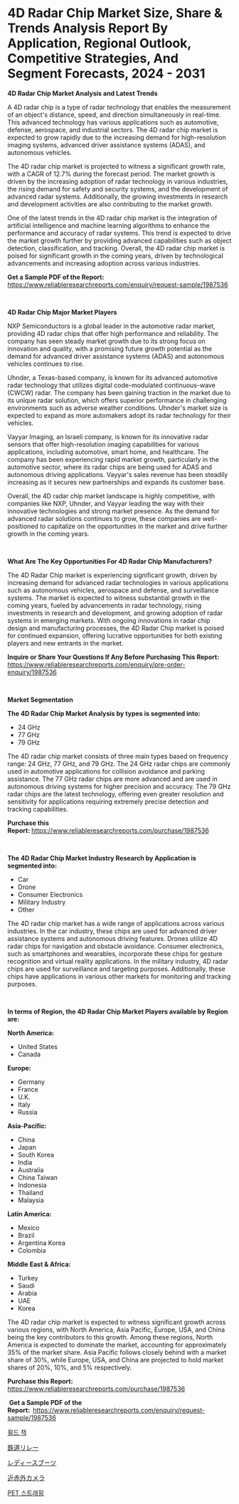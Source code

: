 <p><h1>4D Radar Chip Market Size, Share & Trends Analysis Report By Application, Regional Outlook, Competitive Strategies, And Segment Forecasts, 2024 - 2031</h1></p><p><strong>4D Radar Chip Market Analysis and Latest Trends</strong></p>
<p><p>A 4D radar chip is a type of radar technology that enables the measurement of an object's distance, speed, and direction simultaneously in real-time. This advanced technology has various applications such as automotive, defense, aerospace, and industrial sectors. The 4D radar chip market is expected to grow rapidly due to the increasing demand for high-resolution imaging systems, advanced driver assistance systems (ADAS), and autonomous vehicles.</p><p>The 4D radar chip market is projected to witness a significant growth rate, with a CAGR of 12.7% during the forecast period. The market growth is driven by the increasing adoption of radar technology in various industries, the rising demand for safety and security systems, and the development of advanced radar systems. Additionally, the growing investments in research and development activities are also contributing to the market growth.</p><p>One of the latest trends in the 4D radar chip market is the integration of artificial intelligence and machine learning algorithms to enhance the performance and accuracy of radar systems. This trend is expected to drive the market growth further by providing advanced capabilities such as object detection, classification, and tracking. Overall, the 4D radar chip market is poised for significant growth in the coming years, driven by technological advancements and increasing adoption across various industries.</p></p>
<p><strong>Get a Sample PDF of the Report:&nbsp;</strong> <a href="https://www.reliableresearchreports.com/enquiry/request-sample/1987536">https://www.reliableresearchreports.com/enquiry/request-sample/1987536</a></p>
<p>&nbsp;</p>
<p><strong>4D Radar Chip Major Market Players</strong></p>
<p><p>NXP Semiconductors is a global leader in the automotive radar market, providing 4D radar chips that offer high performance and reliability. The company has seen steady market growth due to its strong focus on innovation and quality, with a promising future growth potential as the demand for advanced driver assistance systems (ADAS) and autonomous vehicles continues to rise. </p><p>Uhnder, a Texas-based company, is known for its advanced automotive radar technology that utilizes digital code-modulated continuous-wave (CWCW) radar. The company has been gaining traction in the market due to its unique radar solution, which offers superior performance in challenging environments such as adverse weather conditions. Uhnder's market size is expected to expand as more automakers adopt its radar technology for their vehicles.</p><p>Vayyar Imaging, an Israeli company, is known for its innovative radar sensors that offer high-resolution imaging capabilities for various applications, including automotive, smart home, and healthcare. The company has been experiencing rapid market growth, particularly in the automotive sector, where its radar chips are being used for ADAS and autonomous driving applications. Vayyar's sales revenue has been steadily increasing as it secures new partnerships and expands its customer base.</p><p>Overall, the 4D radar chip market landscape is highly competitive, with companies like NXP, Uhnder, and Vayyar leading the way with their innovative technologies and strong market presence. As the demand for advanced radar solutions continues to grow, these companies are well-positioned to capitalize on the opportunities in the market and drive further growth in the coming years.</p></p>
<p>&nbsp;</p>
<p><strong>What Are The Key Opportunities For 4D Radar Chip Manufacturers?</strong></p>
<p><p>The 4D Radar Chip market is experiencing significant growth, driven by increasing demand for advanced radar technologies in various applications such as autonomous vehicles, aerospace and defense, and surveillance systems. The market is expected to witness substantial growth in the coming years, fueled by advancements in radar technology, rising investments in research and development, and growing adoption of radar systems in emerging markets. With ongoing innovations in radar chip design and manufacturing processes, the 4D Radar Chip market is poised for continued expansion, offering lucrative opportunities for both existing players and new entrants in the market.</p></p>
<p><strong>Inquire or Share Your Questions If Any Before Purchasing This Report:</strong> <a href="https://www.reliableresearchreports.com/enquiry/pre-order-enquiry/1987536">https://www.reliableresearchreports.com/enquiry/pre-order-enquiry/1987536</a></p>
<p>&nbsp;</p>
<p><strong>Market Segmentation</strong></p>
<p><strong>The 4D Radar Chip Market Analysis by types is segmented into:</strong></p>
<p><ul><li>24 GHz</li><li>77 GHz</li><li>79 GHz</li></ul></p>
<p><p>The 4D radar chip market consists of three main types based on frequency range: 24 GHz, 77 GHz, and 79 GHz. The 24 GHz radar chips are commonly used in automotive applications for collision avoidance and parking assistance. The 77 GHz radar chips are more advanced and are used in autonomous driving systems for higher precision and accuracy. The 79 GHz radar chips are the latest technology, offering even greater resolution and sensitivity for applications requiring extremely precise detection and tracking capabilities.</p></p>
<p><strong>Purchase this Report:&nbsp;</strong><a href="https://www.reliableresearchreports.com/purchase/1987536">https://www.reliableresearchreports.com/purchase/1987536</a></p>
<p>&nbsp;</p>
<p><strong>The 4D Radar Chip Market Industry Research by Application is segmented into:</strong></p>
<p><ul><li>Car</li><li>Drone</li><li>Consumer Electronics</li><li>Military Industry</li><li>Other</li></ul></p>
<p><p>The 4D radar chip market has a wide range of applications across various industries. In the car industry, these chips are used for advanced driver assistance systems and autonomous driving features. Drones utilize 4D radar chips for navigation and obstacle avoidance. Consumer electronics, such as smartphones and wearables, incorporate these chips for gesture recognition and virtual reality applications. In the military industry, 4D radar chips are used for surveillance and targeting purposes. Additionally, these chips have applications in various other markets for monitoring and tracking purposes.</p></p>
<p>&nbsp;</p>
<p><strong>In terms of Region, the 4D Radar Chip Market Players available by Region are:</strong></p>
<p>
    <p> <strong> North America: </strong>
        <ul>
            <li>United States</li>
            <li>Canada</li>
        </ul>
        </p> 
    <p> <strong> Europe: </strong>
        <ul>
            <li>Germany</li>
            <li>France</li>
            <li>U.K.</li>
            <li>Italy</li>
            <li>Russia</li>
        </ul>
        </p> 
    <p> <strong> Asia-Pacific: </strong>
        <ul>
            <li>China</li>
            <li>Japan</li>
            <li>South Korea</li>
            <li>India</li>
            <li>Australia</li>
            <li>China Taiwan</li>
            <li>Indonesia</li>
            <li>Thailand</li>
            <li>Malaysia</li>
        </ul>
        </p> 
    <p> <strong> Latin America: </strong>
        <ul>
            <li>Mexico</li>
            <li>Brazil</li>
            <li>Argentina Korea</li>
            <li>Colombia</li>
        </ul>
        </p> 
    <p> <strong> Middle East & Africa: </strong>
        <ul>
            <li>Turkey</li>
            <li>Saudi</li>
            <li>Arabia</li>
            <li>UAE</li>
            <li>Korea</li>
        </ul>
    </p>
    </p>
<p><p>The 4D radar chip market is expected to witness significant growth across various regions, with North America, Asia Pacific, Europe, USA, and China being the key contributors to this growth. Among these regions, North America is expected to dominate the market, accounting for approximately 35% of the market share. Asia Pacific follows closely behind with a market share of 30%, while Europe, USA, and China are projected to hold market shares of 20%, 10%, and 5% respectively.</p></p>
<p><strong>Purchase this Report: </strong><a href="https://www.reliableresearchreports.com/purchase/1987536">https://www.reliableresearchreports.com/purchase/1987536</a></p>
<p>&nbsp;<strong>Get a Sample PDF of the Report:&nbsp;&nbsp;</strong><a href="https://www.reliableresearchreports.com/enquiry/request-sample/1987536">https://www.reliableresearchreports.com/enquiry/request-sample/1987536</a></p>
<p><strong></strong></p>
<p><p><a href="https://github.com/vskv4779xr1/Market-Research-Report-List-1/blob/main/228222413304.md">휠드 잭</a></p><p><a href="https://github.com/ksxzwxabcuynh011/Market-Research-Report-List-1/blob/main/143007314207.md">鉄道リレー</a></p><p><a href="https://github.com/mcbeesbxa270/Market-Research-Report-List-1/blob/main/118676314208.md">レディースブーツ</a></p><p><a href="https://medium.com/@barbarakss89/%E8%BF%91%E8%B5%A4%E5%A4%96%E7%B7%9A%E3%82%AB%E3%83%A1%E3%83%A9%E5%B8%82%E5%A0%B4%E3%81%AE%E8%A6%8F%E6%A8%A1%E3%81%AF-%E3%82%B0%E3%83%AD%E3%83%BC%E3%83%90%E3%83%AB%E7%94%A3%E6%A5%AD%E3%81%AB%E3%81%8A%E3%81%91%E3%82%8B%E6%9C%80%E9%81%A9%E3%81%AA%E3%83%9E%E3%83%BC%E3%82%B1%E3%83%86%E3%82%A3%E3%83%B3%E3%82%B0%E3%83%81%E3%83%A3%E3%83%8D%E3%83%AB%E3%82%92%E7%A4%BA%E3%81%97%E3%81%A6%E3%81%84%E3%81%BE%E3%81%99-74c3589d46cd">近赤外カメラ</a></p><p><a href="https://medium.com/@dayanarunolfsdottir/%ED%8E%AB-%EC%8A%A4%ED%8A%B8%EB%9E%A9-%EC%8B%9C%EC%9E%A5-%EC%8B%9C%EC%9E%A5-%EC%A0%90%EC%9C%A0%EC%9C%A8-%EC%8B%9C%EC%9E%A5-%EB%8F%99%ED%96%A5-%EB%B0%8F-%EB%AF%B8%EB%9E%98-%EC%84%B1%EC%9E%A5-%ED%83%90%EA%B5%AC-47ab1efefb64">PET 스트래핑</a></p></p>